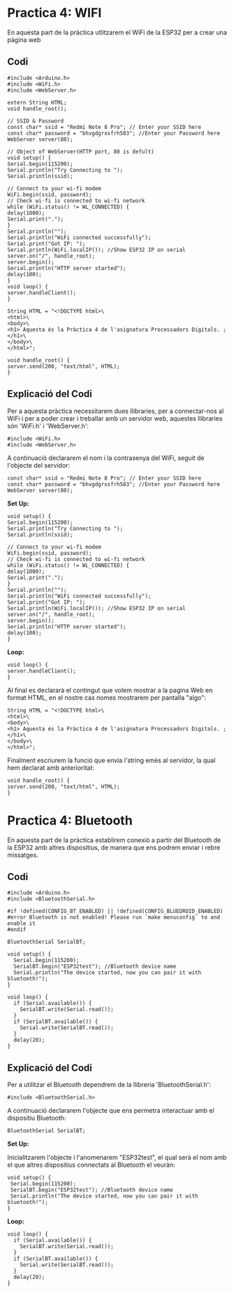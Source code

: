 # Practica 4: WIFI

En aquesta part de la pràctica utlitzarem el WiFi de la ESP32 per a crear una pàgina web

## Codi

```
#include <Arduino.h>
#include <WiFi.h>
#include <WebServer.h>

extern String HTML;
void handle_root();

// SSID & Password
const char* ssid = "Redmi Note 8 Pro"; // Enter your SSID here
const char* password = "bhvgdgrxsfrh583"; //Enter your Password here
WebServer server(80);

// Object of WebServer(HTTP port, 80 is defult)
void setup() {
Serial.begin(115200);
Serial.println("Try Connecting to ");
Serial.println(ssid);

// Connect to your wi-fi modem
WiFi.begin(ssid, password);
// Check wi-fi is connected to wi-fi network
while (WiFi.status() != WL_CONNECTED) {
delay(1000);
Serial.print(".");
}
Serial.println("");
Serial.println("WiFi connected successfully");
Serial.print("Got IP: ");
Serial.println(WiFi.localIP()); //Show ESP32 IP on serial
server.on("/", handle_root);
server.begin();
Serial.println("HTTP server started");
delay(100);
}
void loop() {
server.handleClient();
}

String HTML = "<!DOCTYPE html>\
<html>\
<body>\
<h1> Aquesta és la Pràctica 4 de l'asignatura Processadors Digitals. ;</h1>\
</body>\
</html>";

void handle_root() {
server.send(200, "text/html", HTML);
}
```

## Explicació del Codi

Per a aquesta pràctica necessitarem dues llibraries, per a connectar-nos al WiFi i per a poder crear i treballar amb un servidor web, aquestes llibraries són 'WiFi.h' i 'WebServer.h':

```
#include <WiFi.h>
#include <WebServer.h>
```

A continuació declararem el nom i la contrasenya del WiFi, seguit de l'objecte del servidor:

```
const char* ssid = "Redmi Note 8 Pro"; // Enter your SSID here
const char* password = "bhvgdgrxsfrh583"; //Enter your Password here
WebServer server(80);
```

**Set Up:**
```
void setup() {
Serial.begin(115200);
Serial.println("Try Connecting to ");
Serial.println(ssid);

// Connect to your wi-fi modem
WiFi.begin(ssid, password);
// Check wi-fi is connected to wi-fi network
while (WiFi.status() != WL_CONNECTED) {
delay(1000);
Serial.print(".");
}
Serial.println("");
Serial.println("WiFi connected successfully");
Serial.print("Got IP: ");
Serial.println(WiFi.localIP()); //Show ESP32 IP on serial
server.on("/", handle_root);
server.begin();
Serial.println("HTTP server started");
delay(100);
}
```

**Loop:**

```
void loop() {
server.handleClient();
}
```

Al final es declararà el contingut que volem mostrar a la pagina Web en format HTML, en el nostre cas nomes mostrarem per pantalla "algo":

```
String HTML = "<!DOCTYPE html>\
<html>\
<body>\
<h1> Aquesta és la Pràctica 4 de l'asignatura Processadors Digitals. ;</h1>\
</body>\
</html>";
```

Finalment escriurem la funció que envia l'string emès al servidor, la qual hem declarat amb anterioritat:

```
void handle_root() {
server.send(200, "text/html", HTML);
}
```


# Practica 4: Bluetooth

En aquesta part de la pràctica establirem conexió a partir del Bluetooth de la ESP32 amb altres dispositius, de manera que ens podrem enviar i rebre missatges.

## Codi

```
#include <Arduino.h>
#include <BluetoothSerial.h>

#if !defined(CONFIG_BT_ENABLED) || !defined(CONFIG_BLUEDROID_ENABLED)
#error Bluetooth is not enabled! Please run `make menuconfig` to and enable it
#endif

BluetoothSerial SerialBT;

void setup() {
  Serial.begin(115200);
  SerialBT.begin("ESP32test"); //Bluetooth device name
  Serial.println("The device started, now you can pair it with bluetooth!");
}

void loop() {
  if (Serial.available()) {
    SerialBT.write(Serial.read());
  }
  if (SerialBT.available()) {
    Serial.write(SerialBT.read());
  }
  delay(20);
}
```

## Explicació del Codi

Per a utilitzar el Bluetooth dependrem de la llibreria 'BluetoothSerial.h':

```
#include <BluetoothSerial.h>
```

A continuació declararem l'objecte que ens permetra interactuar amb el dispositiu Bluetooth:

```
BluetoothSerial SerialBT;
```

**Set Up:**

 Inicialitzarem l'objecte i l'anomenarem "ESP32test", el qual serà el nom amb el que altres dispositius connectats al Bluetooth el veuràn:
 
 ```
 void setup() {
  Serial.begin(115200);
  SerialBT.begin("ESP32test"); //Bluetooth device name
  Serial.println("The device started, now you can pair it with bluetooth!");
}
```

**Loop:**

```
void loop() {
  if (Serial.available()) {
    SerialBT.write(Serial.read());
  }
  if (SerialBT.available()) {
    Serial.write(SerialBT.read());
  }
  delay(20);
}


